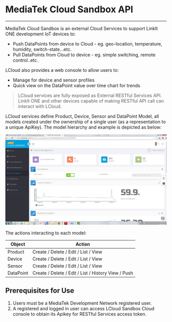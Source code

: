 # MediaTek Cloud Sandbox API

* * *

MediaTek Cloud Sandbox is an external Cloud Services to support LinkIt ONE development IoT devices to:
- Push DataPoints from device to Cloud - eg. geo-location, temperature, humidity, switch-state...etc.
- Pull DataPoints from Cloud to device - eg. simple switching, remote control..etc.

LCloud also provides a web console to allow users to:

- Manage for device and sensor profiles
- Quick view on the DataPoint value over time chart for trends

> LCloud services are fully exposed as External RESTful Services API. LinkIt ONE and other devices capable of making RESTful API call can interact with LCloud.

LCloud services define Product, Device, Sensor and DataPoint Model, all models created under the ownership of a single user (as a representation to a unique ApiKey). The model hierarchy and example is depicted as below:

![](https://raw.githubusercontent.com/Mediatek-Cloud/api-reference/master/graphics/01.JPG)

The actions interacting to each model:

| Object| Action|
| --- | --- |
| Product| Create / Delete / Edit / List / View |
| Device | Create / Delete / Edit / List / View |
| Sensor | Create / Delete / Edit / List / View |
| DataPoint | Create / Delete / Edit / List / History View / Push |

## Prerequisites for Use

1. Users must be a MediaTek Development Network registered user.
2. A registered and logged in user can access LCloud Sandbox Cloud console  to obtain its Apikey for RESTful Services access token.
